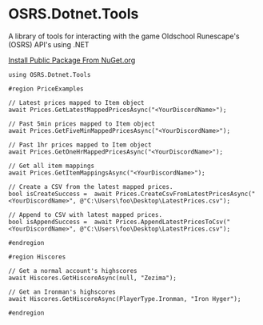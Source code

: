 # OSRS.Dotnet.Tools
A library of tools for interacting with the game Oldschool Runescape's (OSRS) API's using .NET

[Install Public Package From NuGet.org](https://www.nuget.org/packages/OSRS.Dotnet.Tools)

```
using OSRS.Dotnet.Tools

#region PriceExamples

// Latest prices mapped to Item object
await Prices.GetLatestMappedPricesAsync("<YourDiscordName>");

// Past 5min prices mapped to Item object
await Prices.GetFiveMinMappedPricesAsync("<YourDiscordName>");

// Past 1hr prices mapped to Item object
await Prices.GetOneHrMappedPricesAsync("<YourDiscordName>");

// Get all item mappings
await Prices.GetItemMappingsAsync("<YourDiscordName>");

// Create a CSV from the latest mapped prices.
bool isCreateSuccess =  await Prices.CreateCsvFromLatestPricesAsync("<YourDiscordName>", @"C:\Users\foo\Desktop\LatestPrices.csv"); 

// Append to CSV with latest mapped prices.
bool isAppendSuccess =  await Prices.AppendLatestPricesToCsv("<YourDiscordName>", @"C:\Users\foo\Desktop\LatestPrices.csv");

#endregion

#region Hiscores

// Get a normal account's highscores
await Hiscores.GetHiscoreAsync(null, "Zezima"); 

// Get an Ironman's highscores
await Hiscores.GetHiscoreAsync(PlayerType.Ironman, "Iron Hyger");

#endregion
```
